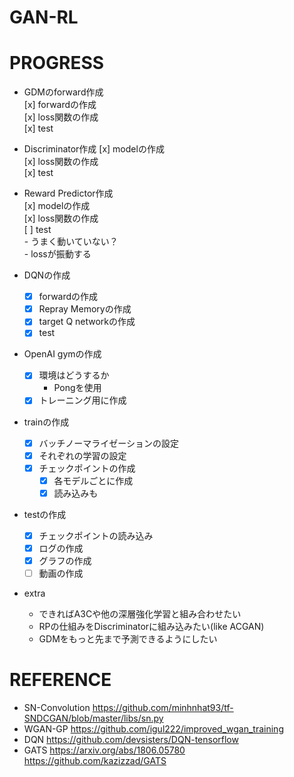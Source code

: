 # GAN-RL


# PROGRESS
- GDMのforward作成  
    [x] forwardの作成  
    [x] loss関数の作成  
    [x] test  

- Discriminator作成
    [x] modelの作成  
    [x] loss関数の作成  
    [x] test  

- Reward Predictor作成  
    [x] modelの作成  
    [x] loss関数の作成  
    [ ] test  
        - うまく動いていない？  
        - lossが振動する  

- DQNの作成
    - [x] forwardの作成  
    - [x] Repray Memoryの作成  
    - [x] target Q networkの作成  
    - [x] test  

- OpenAI gymの作成
    - [x] 環境はどうするか  
        - Pongを使用
    - [x] トレーニング用に作成  

- trainの作成
    - [x] バッチノーマライゼーションの設定  
    - [x] それぞれの学習の設定  
    - [x] チェックポイントの作成  
        - [x] 各モデルごとに作成  
        - [x] 読み込みも  

- testの作成  
    - [x] チェックポイントの読み込み  
    - [x] ログの作成  
    - [x] グラフの作成  
    - [ ] 動画の作成  

- extra  
    - できればA3Cや他の深層強化学習と組み合わせたい  
    - RPの仕組みをDiscriminatorに組み込みたい(like ACGAN)  
    - GDMをもっと先まで予測できるようにしたい  

# REFERENCE
- SN-Convolution
https://github.com/minhnhat93/tf-SNDCGAN/blob/master/libs/sn.py
- WGAN-GP
https://github.com/igul222/improved_wgan_training
- DQN
https://github.com/devsisters/DQN-tensorflow
- GATS
https://arxiv.org/abs/1806.05780
https://github.com/kazizzad/GATS